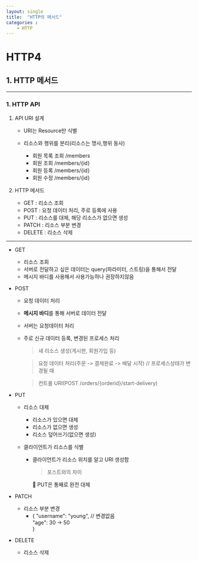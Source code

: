 ```yaml
---
layout: single
title:  "HTTP의 메서드"
categories : 
    - HTTP
---
```


# HTTP4

## 1. HTTP 메서드

--- 

### 1. HTTP API

  1. API URI 설계  
       - URI는 Resource만 식별
       - 리소스와 행위를 분리(리소스는 명사,행위 동사)
  
         - 회원 목록 조회 /members
         - 회원 조회 /members/{id}
         - 회원 등록 /members/{id}
         - 회원 수정 /members/{id}
  
  2. HTTP 메서드
       - GET : 리소스 조회
       - POST : 요청 데이터 처리, 주로 등록에 사용
       - PUT : 리소스를 대체, 해당 리소스가 없으면 생성
       - PATCH : 리소스 부분 변경
       - DELETE : 리소스 삭제

---

- GET
    - 리소스 조회
    - 서버로 전달하고 싶은 데이터는 query(파라미터, 스트링)을 통해서 전달
    - 메시지 바디를 사용해서 사용가능하나 권장하지않음

- POST
  - 요청 데이터 처리
  - **메시지 바디**를 통해 서버로 데이터 전달
  - 서버는 요청데이터 처리
  - 주로 신규 데이터 등록, 변경된 프로세스 처리
    > 새 리소스 생성(게시판, 회원가입 등)
    
    > 요청 데이터 처리(주문 -> 결제완료 -> 배달 시작)  // 프로세스상태가 변경될 때

    > 컨트롤 URI(POST /orders/{orderid}/start-delivery)

- PUT
  - 리소스 대체
    - 리소스가 있으면 대체
    - 리소스가 없으면 생성
    - 리소스 덮어쓰기(없으면 생성)

  - 클라이언트가 리소스를 식별
    - 클라이언트가 리소스 위치를 알고 URI 생성함
      > 포스트와의 차이
      
        📌 PUT은 통째로 완전 대체

- PATCH
  - 리소스 부분 변경
    - { "username": "young", // 변경없음  
        "age": 30 -> 50    
        }
- DELETE
  - 리소스 삭제
